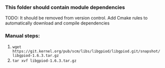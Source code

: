 ### This folder should contain module dependencies
TODO: It should be removed from version control. Add Cmake rules to automatically download and compile dependencies

### Manual steps:
1. `wget https://git.kernel.org/pub/scm/libs/libgpiod/libgpiod.git/snapshot/libgpiod-1.6.3.tar.gz`
2. `tar xvf libgpiod-1.6.3.tar.gz`